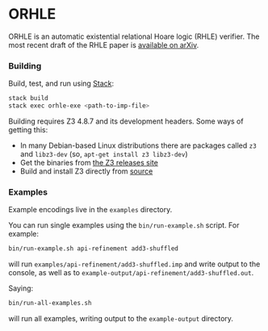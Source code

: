 # ORHLE

ORHLE is an automatic existential relational Hoare logic (RHLE) verifier. The most recent draft of the RHLE paper is [available on arXiv](https://arxiv.org/abs/2002.02904).


### Building

Build, test, and run using [Stack](https://docs.haskellstack.org/en/stable/README):

```bash
stack build
stack exec orhle-exe <path-to-imp-file>
```

Building requires Z3 4.8.7 and its development headers. Some ways of getting this:
  * In many Debian-based Linux distributions there are packages called `z3` and
    `libz3-dev` (so, `apt-get install z3 libz3-dev`)
  * Get the binaries from [the Z3 releases site](https://github.com/Z3Prover/z3/releases)
  * Build and install Z3 directly from [source](https://github.com/Z3Prover/z3)


### Examples

Example encodings live in the `examples` directory.

You can run single examples using the `bin/run-example.sh` script. For example:

```bash
bin/run-example.sh api-refinement add3-shuffled
```

will run `examples/api-refinement/add3-shuffled.imp` and write output to the
console, as well as to `example-output/api-refinement/add3-shuffled.out`.

Saying:

```bash
bin/run-all-examples.sh
```

will run all examples, writing output to the `example-output` directory.
